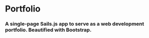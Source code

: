 # Portfolio
### A single-page Sails.js app to serve as a web development portfolio. Beautified with Bootstrap.
